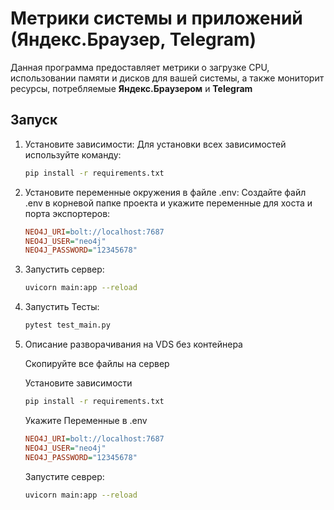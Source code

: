 # Метрики системы и приложений (Яндекс.Браузер, Telegram)

Данная программа предоставляет метрики о загрузке CPU, использовании памяти и дисков для вашей системы, а также мониторит ресурсы, потребляемые **Яндекс.Браузером** и **Telegram**

## Запуск

1. Установите зависимости:
   Для установки всех зависимостей используйте команду:
   ```bash
   pip install -r requirements.txt
2. Установите переменные окружения в файле .env: Создайте файл .env в корневой папке проекта и укажите переменные для хоста и порта экспортеров:

   ```ini
   NEO4J_URI=bolt://localhost:7687
   NEO4J_USER="neo4j"
   NEO4J_PASSWORD="12345678"

3. Запустить сервер:

   ```bash
   uvicorn main:app --reload  
   ```

4. Запустить Тесты:

   ```bash
   pytest test_main.py    
   ```
5. Описание разворачивания на VDS без контейнера

   Скопируйте все файлы на сервер

   Установите зависимости
   ```bash
   pip install -r requirements.txt
   ```

   Укажите Переменные в .env
   ```ini
   NEO4J_URI=bolt://localhost:7687
   NEO4J_USER="neo4j"
   NEO4J_PASSWORD="12345678"
   ```
   
   Запустите севрер:
   ```bash
   uvicorn main:app --reload  
   ```